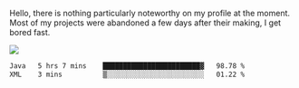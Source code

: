 Hello, there is nothing particularly noteworthy on my profile at the moment.
Most of my projects were abandoned a few days after their making, I get bored fast.

![](http://github-profile-summary-cards.vercel.app/api/cards/profile-details?username=devgksx&theme=github_dark)

<!--START_SECTION:waka-->

```txt
Java   5 hrs 7 mins    ████████████████████████▓   98.78 %
XML    3 mins          ▒░░░░░░░░░░░░░░░░░░░░░░░░   01.22 %
```

<!--END_SECTION:waka-->
